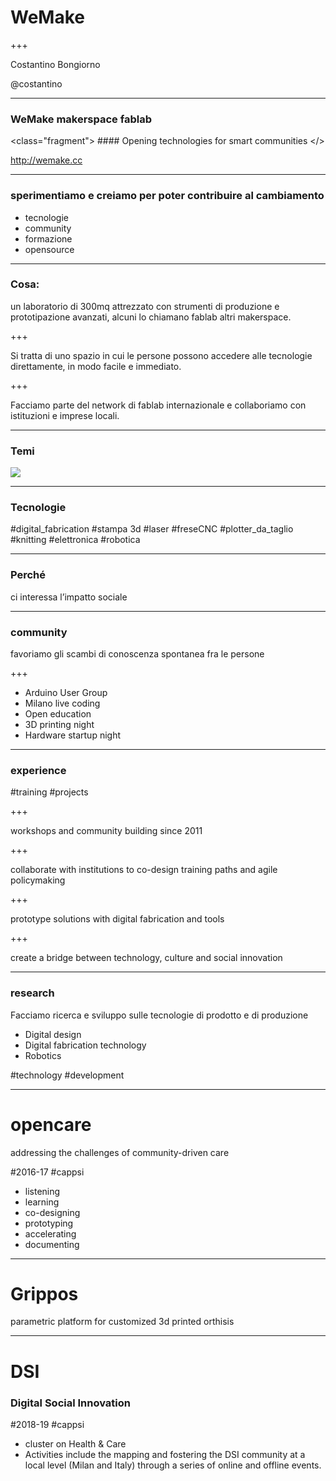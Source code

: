 
# WeMake

+++

Costantino Bongiorno

@costantino

---

### WeMake makerspace fablab

<class="fragment"> #### Opening technologies for smart communities </>

http://wemake.cc


---

### sperimentiamo e creiamo per poter contribuire al cambiamento

- tecnologie
- community
- formazione
- opensource

---

### Cosa:

un laboratorio di 300mq attrezzato con strumenti di produzione e prototipazione avanzati, alcuni lo chiamano fablab altri makerspace.

+++

Si tratta di uno spazio in cui le persone possono accedere alle tecnologie direttamente, in modo facile e immediato.

+++

Facciamo parte del network di fablab internazionale e collaboriamo con istituzioni e imprese locali.

---

### Temi


![](http://wemake.cc/core/uploads/2014/03/makerspace-poster.png)

---

### Tecnologie

 #digital_fabrication #stampa 3d  #laser  #freseCNC #plotter_da_taglio #knitting  #elettronica #robotica

---

### Perché

ci interessa l’impatto sociale

---

### community

favoriamo gli scambi di conoscenza spontanea fra le persone

+++

- Arduino User Group
- Milano live coding
- Open education
- 3D printing night
- Hardware startup night

---
### experience

#training #projects

+++

workshops and community building since 2011

+++

collaborate with institutions to co-design training paths
and agile policymaking

+++

prototype solutions with digital fabrication and tools

+++

create a bridge between technology, culture and social innovation

---

### research

Facciamo ricerca e sviluppo
sulle tecnologie di prodotto
e di produzione

- Digital design
- Digital fabrication technology
- Robotics

 #technology #development

---
# opencare

addressing the challenges of community-driven care

 #2016-17 #cappsi

- listening
- learning
- co-designing
- prototyping
- accelerating
- documenting

---

# Grippos

parametric platform for customized 3d printed orthisis

---
# DSI

### Digital Social Innovation

 #2018-19 #cappsi

- cluster on Health & Care
- Activities include the mapping and fostering the DSI community at a local level (Milan and Italy) through a series of online and offline events.
